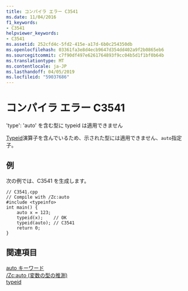 ```yaml
---
title: コンパイラ エラー C3541
ms.date: 11/04/2016
f1_keywords:
- C3541
helpviewer_keywords:
- C3541
ms.assetid: 252cfd4c-5fd2-415e-a17d-6b0c254350db
ms.openlocfilehash: 03361fa3e8d4ecb9647d354dd402a9f2b0865eb6
ms.sourcegitcommit: c7f90df497e6261764893f9cc04b5d1f1bf0b64b
ms.translationtype: MT
ms.contentlocale: ja-JP
ms.lasthandoff: 04/05/2019
ms.locfileid: "59037686"
---
```

# <a name="compiler-error-c3541"></a>コンパイラ エラー C3541

'type': 'auto' を含む型に typeid は適用できません

[Typeid](../../extensions/typeid-cpp-component-extensions.md)演算子を含んでいるため、示された型には適用できません、`auto`指定子。

## <a name="example"></a>例

次の例では、C3541 を生成します。

```
// C3541.cpp
// Compile with /Zc:auto
#include <typeinfo>
int main() {
    auto x = 123;
    typeid(x);    // OK
    typeid(auto); // C3541
    return 0;
}
```

## <a name="see-also"></a>関連項目

[auto キーワード](../../cpp/auto-keyword.md)<br/>
[/Zc:auto (変数の型の推測)](../../build/reference/zc-auto-deduce-variable-type.md)<br/>
[typeid](../../extensions/typeid-cpp-component-extensions.md)